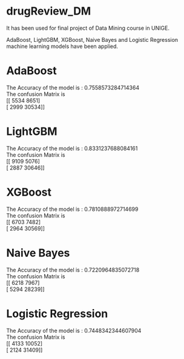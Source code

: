 # drugReview_DM
It has been used for final project of Data Mining course in UNIGE.

AdaBoost, LightGBM, XGBoost, Naive Bayes and Logistic Regression machine learning models have been applied.

# AdaBoost
The Accuracy of the model is :  0.7558573284714364\
The confusion Matrix is<br> 
[[ 5534  8651]\
 [ 2999 30534]]
 
# LightGBM
The Accuracy of the model is :  0.8331237688084161\
The confusion Matrix is <br> 
[[ 9109  5076]\
 [ 2887 30646]]
 
# XGBoost
The Accuracy of the model is :  0.7810888972714699\
The confusion Matrix is <br> 
[[ 6703  7482]\
 [ 2964 30569]]
 
# Naive Bayes
The Accuracy of the model is :  0.7220964835072718\
The confusion Matrix is <br> 
[[ 6218  7967]\
 [ 5294 28239]]
 
#  Logistic Regression 
The Accuracy of the model is :  0.7448342344607904\
The confusion Matrix is <br> 
[[ 4133 10052]\
 [ 2124 31409]]
